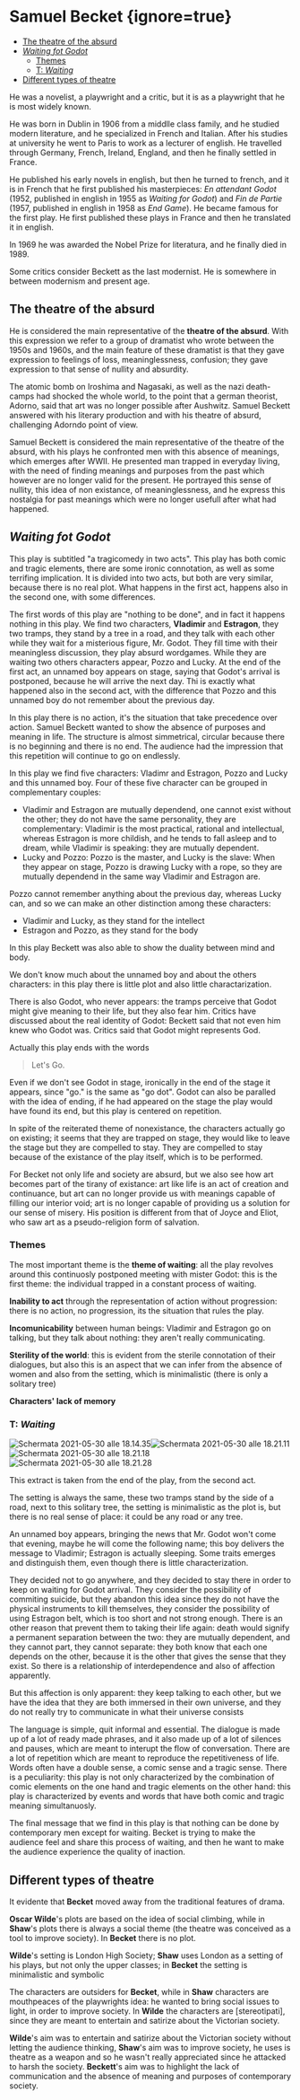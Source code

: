 # Samuel Becket {ignore=true}

<!-- @import "[TOC]" {cmd="toc" depthFrom=1 depthTo=6 orderedList=false} -->

<!-- code_chunk_output -->

- [The theatre of the absurd](#the-theatre-of-the-absurd)
- [*Waiting fot Godot*](#waiting-fot-godot)
  - [Themes](#themes)
  - [T: *Waiting*](#t-waiting)
- [Different types of theatre](#different-types-of-theatre)

<!-- /code_chunk_output -->

<!-- pagebreak -->

He was a novelist, a playwright and a critic, but it is as a playwright that he is most widely known.

He was born in Dublin in 1906 from a middlle class family, and he studied modern literature, and he specialized in French and Italian. After his studies at university he went to Paris to work as a lecturer of english. He travelled through Germany, French, Ireland, England, and then he finally settled in France. 

He published his early novels in english, but then he turned to french, and it is in French that he first published his masterpieces: *En attendant Godot* (1952, published in english in 1955 as *Waiting for Godot*) and *Fin de Partie* (1957, published in english in 1958 as *End Game*). He became famous for the first play. 
He first published these plays in France and then he translated it in english.

In 1969 he was awarded the Nobel Prize for literatura, and he finally died in 1989.

Some critics consider Beckett as the last modernist. He is somewhere in between modernism and present age.

## The theatre of the absurd

He is considered the main representative of the **theatre of the absurd**. With this expression we refer to a group of dramatist who wrote between the 1950s and 1960s, and the main feature of these dramatist is that they gave expression to feelings of loss, meaninglessness, confusion; they gave expression to that sense of nullity and absurdity.

The atomic bomb on Iroshima and Nagasaki, as well as the nazi death-camps had shocked the whole world, to the point that a german theorist, Adorno, said that art was no longer possible after Aushwitz.
Samuel Beckett answered with his literary production and with his theatre of absurd, challenging Adorndo point of view.

Samuel Beckett is considered the main representative of the theatre of the absurd, with his plays he confronted men with this absence of meanings, which emerges after WWII.
He presented man trapped in everyday living, with the need of finding meanings and purposes from the past which however are no longer valid for the present. He portrayed this sense of nullity, this idea of non existance, of meaninglessness, and he express this nostalgia for past meanings which were no longer usefull after what had happened.

## *Waiting fot Godot*

This play is subtitled "a tragicomedy in two acts".
This play has both comic and tragic elements, there are some ironic connotation, as well as some terrifing implication. It is divided into two acts, but both are very similar, because there is no real plot. What happens in the first act, happens also in the second one, with some differences.

The first words of this play are "nothing to be done", and in fact it happens nothing in this play.
We find two characters, **Vladimir** and **Estragon**, they two tramps, they stand by a tree in a road, and they talk with each other while they wait for a misterious figure, Mr. Godot. They fill time with their meaningless discussion, they play absurd wordgames.
While they are waiting two others characters appear, Pozzo and Lucky.
At the end of the first act, an unnamed boy appears on stage, saying that Godot's arrival is postponed, because he will arrive the next day.
Thi is exactly what happened also in the second act, with the difference that Pozzo and this unnamed boy do not remember about the previous day.

In this play there is no action, it's the situation that take precedence over action. Samuel Beckett wanted to show the absence of purposes and meaning in life.
The structure is almost simmetrical, circular because there is no beginning and there is no end. The audience had the impression that this repetition will continue to go on endlessly.

In this play we find five characters: Vladimr and Estragon, Pozzo and Lucky and this unnamed boy. Four of these five character can be grouped in complementary couples:

- Vladimir and Estragon are mutually dependend, one cannot exist without the other; they do not have the same personality, they are complementary: Vladimir is the most practical, rational and intellectual, whereas Estragon is more childish, and he tends to fall asleep and to dream, while Vladimir is speaking: they are mutually dependent.
- Lucky and Pozzo: Pozzo is the master, and Lucky is the slave: When they appear on stage, Pozzo is drawing Lucky with a rope, so they are mutually dependend in the same way Vladimir and Estragon are. 

Pozzo cannot remember anything about the previous day, whereas Lucky can, and so we can make an other distinction among these characters:

- Vladimir and Lucky, as they stand for the intellect
- Estragon and Pozzo, as they stand for the body

In this play Beckett was also able to show the duality between mind and body.

We don't know much about the unnamed boy and about the others characters: in this play there is little plot and also little charactarization.

There is also Godot, who never appears: the tramps perceive that Godot might give meaning to their life, but they also fear him.
Critics have discussed about the real identity of Godot: Beckett said that not even him knew who Godot was. Critics said that Godot might represents God. 

Actually this play ends with the words
> Let's Go.

Even if we don't see Godot in stage, ironically in the end of the stage it appears, since "go." is the same as "go dot". 
Godot can also be paralled with the idea of ending, if he had appeared on the stage the play would have found its end, but this play is centered on repetition.

In spite of the reiterated theme of nonexistance, the characters actually go on existing; it seems that they are trapped on stage, they would like to leave the stage but they are compelled to stay.
They are compelled to stay because of the existance of the play itself, which is to be performed. 

For Becket not only life and society are absurd, but we also see how art becomes part of the tirany of existance: art like life is an act of creation and continuance, but art can no longer provide us with meanings capable of filling our interior void; art is no longer capable of providing us a solution for our sense of misery.
His position is different from that of Joyce and Eliot, who saw art as a pseudo-religion form of salvation.

### Themes

The most important theme is the **theme of waiting**: all the play revolves around this continuosly postponed meeting with mister Godot: this is the first theme: the individual trapped in a constant process of waiting.

**Inability to act** through the representation of action without progression: there is no action, no progression, its the situation that rules the play.

**Incomunicability** between human beings: Vladimir and Estragon go on talking, but they talk about nothing: they aren't really communicating.

**Sterility of the world**: this is evident from the sterile connotation of their dialogues, but also this is an aspect that we can infer from the absence of women and also from the setting, which is minimalistic (there is only a solitary tree)

**Characters' lack of memory**

### T: *Waiting*

![Schermata 2021-05-30 alle 18.14.35](/assets/Schermata%202021-05-30%20alle%2018.14.35.png)![Schermata 2021-05-30 alle 18.21.11](/assets/Schermata%202021-05-30%20alle%2018.21.11.png)![Schermata 2021-05-30 alle 18.21.18](/assets/Schermata%202021-05-30%20alle%2018.21.18.png)![Schermata 2021-05-30 alle 18.21.28](/assets/Schermata%202021-05-30%20alle%2018.21.28.png)

This extract is taken from the end of the play, from the second act. 

The setting is always the same, these two tramps stand by the side of a road, next to this solitary tree, the setting is minimalistic as the plot is, but there is no real sense of place: it could be any road or any tree.

An unnamed boy appears, bringing the news that Mr. Godot won't come that evening, maybe he will come the following name; this boy delivers the message to Vladimir; Estragon is actually sleeping.
Some traits emerges and distinguish them, even though there is little characterization.

They decided not to go anywhere, and they decided to stay there in order to keep on waiting for Godot arrival. They consider the possibility of commiting suicide, but they abandon this idea since they do not have the physical instruments to kill themselves, they consider the possibility of using Estragon belt, which is too short and not strong enough.
There is an other reason that prevent them to taking their life again: death would signify a permanent separation between the two: they are mutually dependent, and they cannot part, they cannot separate: they both know that each one depends on the other, because it is the other that gives the sense that they exist. So there is a relationship of interdependence and also of affection apparently.

But this affection is only apparent: they keep talking to each other, but we have the idea that they are both immersed in their own universe, and they do not really try to communicate in what their universe consists

The language is simple, quit informal and essential. The dialogue is made up of a lot of ready made phrases, and it also made up of a lot of silences and pauses, which are meant to interupt the flow of conversation. There are a lot of repetition which are meant to reproduce the repetitiveness of life.
Words often have a double sense, a comic sense and a tragic sense. There is a peculiarity: this play is not only characterized by the combination of comic elements on the one hand and tragic elements on the other hand: this play is characterized by events and words that have both comic and tragic meaning simultanuosly.

The final message that we find in this play is that nothing can be done by contemporary men except for waiting. Becket is trying to make the audience feel and share this process of waiting, and then he want to make the audience experience the quality of inaction.

## Different types of theatre

It evidente that **Becket** moved away from the traditional features of drama.

**Oscar Wilde**'s plots are based on the idea of social climbing, while in **Shaw**'s plots there is always a social theme (the theatre was conceived as a tool to improve society). In **Becket** there is no plot.

**Wilde**'s setting is London High Society; **Shaw** uses London as a setting of his plays, but not only the upper classes; in **Becket** the setting is minimalistic and symbolic

The characters are outsiders for **Becket**, while in **Shaw** characters are mouthpeaces of the playwrights idea: he wanted to bring social issues to light, in order to improve society. In **Wilde** the characters are [stereotipati], since they are meant to entertain and satirize about the Victorian society.

**Wilde**'s aim was to entertain and satirize about the Victorian society without letting the audience thinking, **Shaw**'s aim was to improve society, he uses is theatre as a weapon and so he wasn't really appreciated since he attacked to harsh the society. **Beckett**'s aim was to highlight the lack of communication and the absence of meaning and purposes of contemporary society.